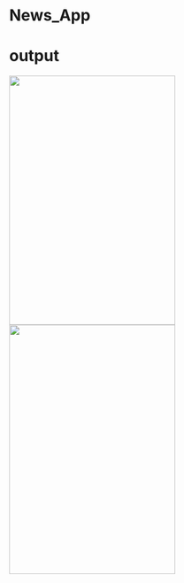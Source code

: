 # News_App
# output
<img src="https://user-images.githubusercontent.com/91188870/151969696-a864b1ca-71b7-4d40-8331-c0f662ce1f62.jpeg" width="300" height="450">
<img src="https://user-images.githubusercontent.com/91188870/151969692-7a666478-9ef6-47ee-a006-e29d5f04ac1a.jpeg" width="300" height="450">
